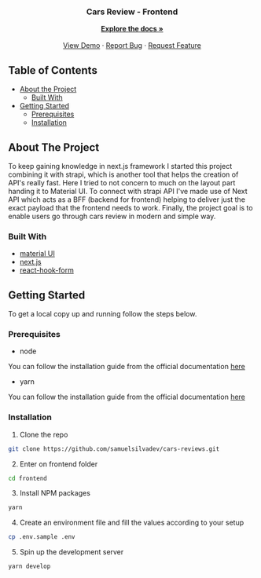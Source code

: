 <div align="center">
  <h3 align="center">Cars Review - Frontend</h3>

  <p align="center">
    <a href="https://github.com/samuelsilvadev/cars-reviews"><strong>Explore the docs »</strong></a>
    <br />
    <br />
    <a href="https://cars-reviews.vercel.app/" target="_blank">View Demo</a>
	  ·
    <a href="https://github.com/samuelsilvadev/cars-reviews/issues">Report Bug</a>
    ·
    <a href="https://github.com/samuelsilvadev/cars-reviews/issues">Request Feature</a>
  </p>
</div>

## Table of Contents

- [About the Project](#about-the-project)
  - [Built With](#built-with)
- [Getting Started](#getting-started)
  - [Prerequisites](#prerequisites)
  - [Installation](#installation)

## About The Project

To keep gaining knowledge in next.js framework I started this project combining it with strapi, which is another tool that helps the creation of API's really fast.
Here I tried to not concern to much on the layout part handing it to Material UI.
To connect with strapi API I've made use of Next API which acts as a BFF (backend for frontend) helping to deliver just the exact payload that the frontend needs to work.
Finally, the project goal is to enable users go through cars review in modern and simple way.

### Built With

- [material UI](https://material-ui.com/)
- [next.js](https://nextjs.org/)
- [react-hook-form](https://react-hook-form.com/)

## Getting Started

To get a local copy up and running follow the steps below.

### Prerequisites

- node

You can follow the installation guide from the official documentation
[here](https://nodejs.org/en/)

- yarn

You can follow the installation guide from the official documentation
[here](https://classic.yarnpkg.com/en/docs/install/)

### Installation

1. Clone the repo

```sh
git clone https://github.com/samuelsilvadev/cars-reviews.git
```

2. Enter on frontend folder

```sh
cd frontend
```

3. Install NPM packages

```sh
yarn
```

4. Create an environment file and fill the values according to your setup

```sh
cp .env.sample .env
```

5. Spin up the development server

```sh
yarn develop
```
